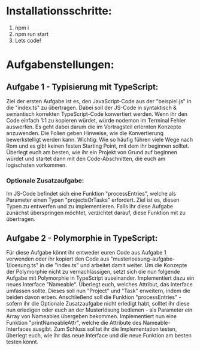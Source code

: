 # Installationsschritte:
1. npm i
2. npm run start
3. Lets code!

# Aufgabenstellungen:

## Aufgabe 1 - Typisierung mit TypeScript:
Ziel der ersten Aufgabe ist es, den JavaScript-Code aus der "beispiel.js" in die "index.ts" zu übertragen. Dabei soll der JS-Code in syntaktisch & semantisch korrekten TypeScript-Code konvertiert werden. Wenn ihr den Code einfach 1:1 zu kopieren würdet, würde nodemon im Terminal Fehler auswerfen. Es geht dabei darum die im Vortragsteil erlernten Konzepte anzuwenden. Die Folien geben Hinweise, wie die Konvertierung bewerkstelligt werden kann. Wichtig: Wie so häufig führen viele Wege nach Rom und es gibt keinen festen Starting Point, mit dem ihr beginnen solltet. Überlegt euch am besten, wie ihr ein Projekt von Grund auf beginnen würdet und startet dann mit den Code-Abschnitten, die euch am logischsten vorkommen. 

### Optionale Zusatzaufgabe:
Im JS-Code befindet sich eine Funktion "processEntries", welche als Parameter einen Typen "projectsOrTasks" erfordert. Ziel ist es, diesen Typen zu entwerfen und zu implementieren. Falls ihr diese Aufgabe zunächst überspringen möchtet, verzichtet darauf, diese Funktion mit zu übertragen.

## Aufgabe 2 - Polymorphie in TypeScript:
Für diese Aufgabe könnt ihr entweder euren Code aus Aufgabe 1 verwenden oder ihr kopiert den Code aus "musterloesung-aufgabe-1/loesung.ts" in die "index.ts" und arbeitet damit weiter. Um die Konzepte der Polymorphie nicht zu vernachlässigen, setzt sich die nun folgende Aufgabe mit Polymorphie in TypeScript auseinander. 
Implementiert dazu ein neues Interface "Nameable". Überlegt euch, welches Attribut, das Interface umfassen sollte. Dieses soll nun "Project" und "Task" erweitern, indem die beiden davon erben. Anschließend soll die Funktion "processEntries" - sofern ihr die Optionale Zusatzaufgabe nicht erledigt habt, solltet ihr diese nun erledigen oder euch an der Musterlösung bedienen - als Parameter ein Array von Nameables übergeben bekommen. Implementiert nun eine Funktion "printNameableAttr", welche die Attribute des Nameable-Interfaces ausgibt. Zum Schluss solltet ihr die Implementation testen, überlegt euch, wie ihr das neue Interface und die neue Funktion am besten testen könnt. 
